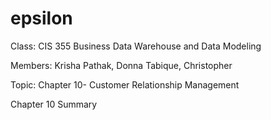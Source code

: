 epsilon
=======

Class: CIS 355 Business Data Warehouse and Data Modeling

Members: Krisha Pathak, Donna Tabique, Christopher

Topic: Chapter 10- Customer Relationship Management

Chapter 10 Summary
